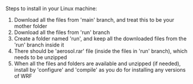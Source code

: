 Steps to install in your Linux machine:
1) Download all the files from 'main' branch, and treat this to be your mother folder 
2) Download all the files from 'run' branch
3) Create a folder named 'run', and keep all the downloaded files from the 'run' branch inside it
4) There should be 'aerosol.rar' file (inside the files in 'run' branch), which needs to be unzipped
5) When all the files and folders are available and unzipped (if needed), install by 'configure' and 'compile' as you do for installing any versions of WRF
